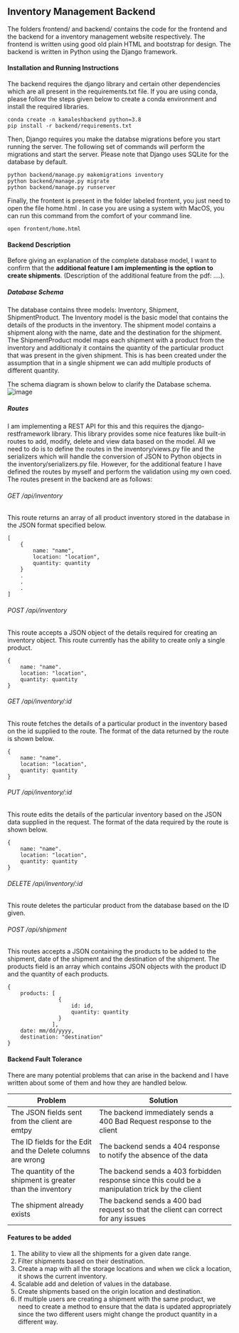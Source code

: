 ## Inventory Management Backend

The folders frontend/ and backend/ contains the code for the frontend and the backend for a inventory management website respectively. The frontend is written using good old plain HTML and bootstrap for design. The backend is written in Python using the Django framework. 

#### Installation and Running Instructions

The backend requires the django library and certain other dependencies which are all present in the requirements.txt file. If you are using conda, please follow the steps given below to create a conda environment and install the required libraries.

```
conda create -n kamaleshbackend python=3.8
pip install -r backend/requirements.txt
```

Then, Django requires you make the databse migrations before you start running the server. The following set of commands will perform the migrations and start the server. Please note that Django uses SQLite for the database by default.

```
python backend/manage.py makemigrations inventory
python backend/manage.py migrate
python backend/manage.py runserver
```

Finally, the frontent is present in the folder labeled frontent, you just need to open the file home.html . In case you are using a system with MacOS, you can run this command from the comfort of your command line.

```
open frontent/home.html
```

#### Backend Description

Before giving an explanation of the complete database model, I want to confirm that the **additional feature I am implementing is the option to create shipments**. (Description of the additional feature from the pdf: ....). 

##### Database Schema
The database contains three models: Inventory, Shipment, ShipmentProduct. The Inventory model is the basic model that contains the details of the products in the inventory. The shipment model contains a shipment along with the name, date and the destination for the shipment. The ShipmentProduct model maps each shipment with a product from the inventory and additionaly it contains the quantity of the particular product that was present in the given shipment. This is has been created under the assumption that in a single shipment we can add multiple products of different quantity. 

The schema diagram is shown below to clarify the Database schema. 
![image](./DataBaseSchema.png)

##### Routes

I am implementing a REST API for this and this requires the django-restframework library. This library provides some nice features like built-in routes to add, modify, delete and view data based on the model. All we need to do is to define the routes in the inventory/views.py file and the serializers which will handle the conversion of JSON to Python objects in the inventory/serializers.py file. However, for the additional feature I have defined the routes by myself and perform the validation using my own coed. The routes present in the backend are as follows:

###### GET /api/inventory

This route returns an array of all product inventory stored in the database in the JSON format specified below. 

```
[
	{
		name: "name",
		location: "location",
		quantity: quantity
	}
	.
	.
	.
]
```
###### POST /api/inventory

This route accepts a JSON object of the details required for creating an inventory object. This route currently has the ability to create only a single product. 

```
{
	name: "name".
	location: "location",
	quantity: quantity
}
```

###### GET /api/inventory/:id

This route fetches the details of a particular product in the inventory based on the id supplied to the route. The format of the data returned by the route is shown below.

```
{
	name: "name".
	location: "location",
	quantity: quantity
}
```

###### PUT /api/inventory/:id

This route edits the details of the particular inventory based on the JSON data supplied in the request. The format of the data required by the route is shown below.

```
{
	name: "name".
	location: "location",
	quantity: quantity
}
```

###### DELETE /api/inventory/:id

This route deletes the particular product from the database based on the ID given.


###### POST /api/shipment

This routes accepts a JSON containing the products to be added to the shipment, date of the shipment and the destination of the shipment. The products field is an array which contains JSON objects with the product ID and the quantity of each products. 

```
{
	products: [
				{
					id: id,
					quantity: quantity
				}
			  ],
	date: mm/dd/yyyy,
	destination: "destination"
}
```

#### Backend Fault Tolerance

There are many potential problems that can arise in the backend and I have written about some of them and how they are handled below. 

Problem | Solution | 
--- | --- | 
The JSON fields sent from the client are emtpy | The backend immediately sends a 400 Bad Request response to the client |
The ID fields for the Edit and the Delete columns are wrong | The backend sends a 404 response to notify the absence of the data |
The quantity of the shipment is greater than the inventory | The backend sends a 403 forbidden response since this could be a manipulation trick by the client |
The shipment already exists | The backend sends a 400 bad request so that the client can correct for any issues |


#### Features to be added

1. The ability to view all the shipments for a given date range. 
2. Filter shipments based on their destination. 
3. Create a map with all the storage locations and when we click a location, it shows the current inventory.
4. Scalable add and deletion of values in the database.
5. Create shipments based on the origin location and destination.
6. If multiple users are creating a shipment with the same product, we need to create a method to ensure that the data is updated appropriately since the two different users might change the product quantity in a different way.
